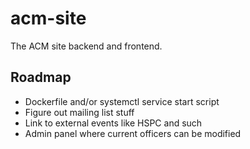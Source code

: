 # acm-site
The ACM site backend and frontend.

## Roadmap
- Dockerfile and/or systemctl service start script
- Figure out mailing list stuff
- Link to external events like HSPC and such
- Admin panel where current officers can be modified
